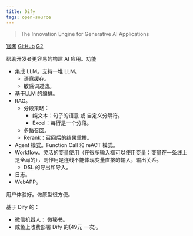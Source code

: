 ```yaml
---
title: Dify
tags: open-source
---
```

> The Innovation Engine for Generative AI Applications

[官网](https://dify.ai/) [GitHub](https://github.com/langgenius/dify) [G2](https://www.g2.com/products/dify-ai/reviews)

帮助开发者更容易的构建 AI 应用。功能
* 集成 LLM。支持一堆 LLM。
  * 语意缓存。
  * 敏感词过滤。
* 基于LLM 的编排。
* RAG。
  * 分段策略：
    * 纯文本：句子的语意 或 自定义分隔符。
    * Excel：每行是一个分段。
  * 多路召回。
  * Rerank：召回后的结果重排。
* Agent 模式。Function Call 和 reACT 模式。
* Workflow。灵活的变量使用（在很多输入框可以使用变量；变量在一条线上是全局的），副作用是连线不能体现变量直接的输入，输出关系。
  * DSL 的导出和导入。
* 日志。
* WebAPP。

用户体验好。做原型很方便。

基于 Dify 的：
* 微信机器人： 微秘书。
* 咸鱼上收费部署 Dify 的(49元 一次)。
